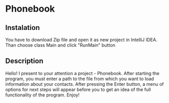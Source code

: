# __Phonebook__

## __Instalation__
You have to download Zip file and open it as new project in IntelliJ IDEA. 
Than choose class Main and click "RunMain" button

## __Description__
  Hello!
  I present to your attention a project - Phonebook.
  Аfter starting the program, you must enter a path to the file from which you want to load information about your contacts.
  After pressing the Enter button, a menu of options for next steps will appear before you to get an idea of 
  the full functionality of the program.
  Enjoy!
